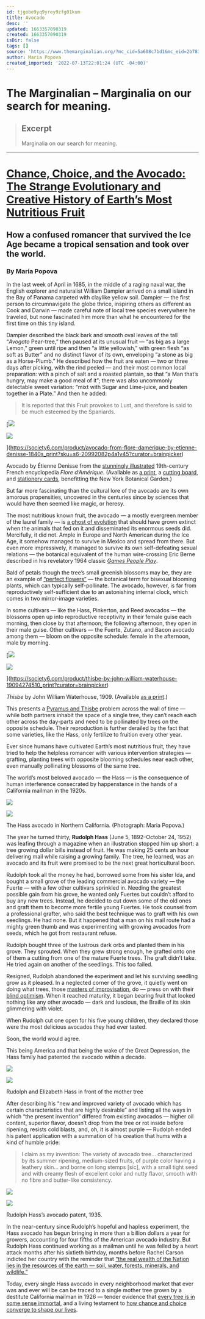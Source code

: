 ```yaml
---
id: tjgobe9yq9yrey9zfg01kum
title: Avocado
desc: ''
updated: 1663357090319
created: 1663357090319
isDir: false
tags: []
source: 'https://www.themarginalian.org/?mc_cid=5a608c7bd1&mc_eid=2b7812901d'
author: Maria Popova
created_imported: '2022-07-13T22:01:24 (UTC -04:00)'
---
```


# The Marginalian – Marginalia on our search for meaning.

> ## Excerpt
> Marginalia on our search for meaning.

---
# [Chance, Choice, and the Avocado: The Strange Evolutionary and Creative History of Earth’s Most Nutritious Fruit](https://www.themarginalian.org/2022/07/13/avocado/)

## How a confused romancer that survived the Ice Age became a tropical sensation and took over the world.

### By Maria Popova

In the last week of April in 1685, in the middle of a raging naval war, the English explorer and naturalist William Dampier arrived on a small island in the Bay of Panama carpeted with claylike yellow soil. Dampier — the first person to circumnavigate the globe thrice, inspiring others as different as Cook and Darwin — made careful note of local tree species everywhere he traveled, but none fascinated him more than what he encountered for the first time on this tiny island.

Dampier described the black bark and smooth oval leaves of the tall “*Avogato* Pear-tree,” then paused at its unusual fruit — “as big as a large Lemon,” green until ripe and then “a little yellowish,” with green flesh “as soft as Butter” and no distinct flavor of its own, enveloping “a stone as big as a Horse-Plumb.” He described how the fruit are eaten — two or three days after picking, with the rind peeled — and their most common local preparation: with a pinch of salt and a roasted plantain, so that “a Man that’s hungry, may make a good meal of it”; there was also uncommonly delectable sweet variation: “mixt with Sugar and Lime-juice, and beaten together in a Plate.” And then he added:

> It is reported that this Fruit provokes to Lust, and therefore is said to be much esteemed by the Spaniards.

[![](https://i0.wp.com/www.themarginalian.org/wp-content/uploads/2021/07/etiennedenisse_avocado_sm.jpg?resize=680%2C933&ssl=1)

![](https://i0.wp.com/www.themarginalian.org/wp-content/uploads/2021/07/etiennedenisse_avocado_sm.jpg?resize=680%2C933&ssl=1)

](https://society6.com/product/avocado-from-flore-damerique-by-etienne-denisse-1840s_print?sku=s6-20992082p4a1v45?curator=brainpicker)

Avocado by Étienne Denisse from the [stunningly illustrated](https://www.themarginalian.org/2021/07/08/etienne-denisse-american-flora/) 19th-century French encyclopedia *Flore d’Amérique*. (Available as [a print](https://society6.com/product/avocado-from-flore-damerique-by-etienne-denisse-1840s_print?sku=s6-20992082p4a1v45?curator=brainpicker), a [cutting board](https://society6.com/brainpicker/collection/vintage-science-cutting-boards?curator=brainpicker), and [stationery cards](https://society6.com/brainpicker/collection/vintage-science-cards?curator=brainpicker), benefitting the New York Botanical Garden.)

But far more fascinating than the cultural lore of the avocado are its own amorous propensities, uncovered in the centuries since by sciences that would have then seemed like magic, or heresy.

The most nutritious known fruit, the avocado — a mostly evergreen member of the laurel family — is [a ghost of evolution](https://www.themarginalian.org/2013/12/04/avocado-ghosts-of-evolution/) that should have grown extinct when the animals that fed on it and disseminated its enormous seeds did. Mercifully, it did not. Ample in Europe and North American during the Ice Age, it somehow managed to survive in Mexico and spread from there. But even more impressively, it managed to survive its own self-defeating sexual relations — the botanical equivalent of the human wire-crossing Eric Berne described in his revelatory 1964 classic [*Games People Play*](https://www.themarginalian.org/2022/07/12/eric-berne-games-people-play/).

Bald of petals though the tree’s small greenish blossoms may be, they are an example of [“perfect flowers”](https://www.themarginalian.org/2021/07/02/perfect-flowers-emily-dickison/) — the botanical term for bisexual blooming plants, which can typically self-pollinate. The avocado, however, is far from reproductively self-sufficient due to an astonishing internal clock, which comes in two mirror-image varieties.

In some cultivars — like the Hass, Pinkerton, and Reed avocados — the blossoms open up into reproductive receptivity in their female guise each morning, then close by that afternoon; the following afternoon, they open in their male guise. Other cultivars — the Fuerte, Zutano, and Bacon avocado among them — bloom on the opposite schedule: female in the afternoon, male by morning.

[![](https://i0.wp.com/www.themarginalian.org/wp-content/uploads/2021/01/waterhouse_thisbe.jpg?resize=680%2C1202&ssl=1)

![](https://i0.wp.com/www.themarginalian.org/wp-content/uploads/2021/01/waterhouse_thisbe.jpg?resize=680%2C1202&ssl=1)

](https://society6.com/product/thisbe-by-john-william-waterhouse-19094274510_print?curator=brainpicker)

*Thisbe* by John William Waterhouse, 1909. (Available [as a print](https://society6.com/product/thisbe-by-john-william-waterhouse-19094274510_print?curator=brainpicker).)

This presents a [Pyramus and Thisbe](https://en.wikipedia.org/wiki/Pyramus_and_Thisbe) problem across the wall of time — while both partners inhabit the space of a single tree, they can’t reach each other across the day-parts and need to be pollinated by trees on the opposite schedule. Their reproduction is further derailed by the fact that some varieties, like the Hass, only fertilize to fruition every other year.

Ever since humans have cultivated Earth’s most nutritious fruit, they have tried to help the helpless romancer with various intervention strategies — grafting, planting trees with opposite blooming schedules near each other, even manually pollinating blossoms of the same tree.

The world’s most beloved avocado — the Hass — is the consequence of human interference consecrated by happenstance in the hands of a California mailman in the 1920s.

![](https://i0.wp.com/www.themarginalian.org/wp-content/uploads/2022/07/HassAvocado_by_MariaPopova.jpg?resize=680%2C907&ssl=1)

![](https://i0.wp.com/www.themarginalian.org/wp-content/uploads/2022/07/HassAvocado_by_MariaPopova.jpg?resize=680%2C907&ssl=1)

The Hass avocado in Northern California. (Photograph: Maria Popova.)

The year he turned thirty, **Rudolph Hass** (June 5, 1892–October 24, 1952) was leafing through a magazine when an illustration stopped him up short: a tree growing dollar bills instead of fruit. He was making 25 cents an hour delivering mail while raising a growing family. The tree, he learned, was an avocado and its fruit were promised to be the next great horticultural boon.

Rudolph took all the money he had, borrowed some from his sister Ida, and bought a small grove of the leading commercial avocado variety — the Fuerte — with a few other cultivars sprinkled in. Needing the greatest possible gain from his grove, he wanted only Fuertes but couldn’t afford to buy any new trees. Instead, he decided to cut down some of the old ones and graft them to become more fertile young Fuertes. He took counsel from a professional grafter, who said the best technique was to graft with his own seedlings. He had none. But it happened that a man on his mail route had a mighty green thumb and was experimenting with growing avocados from seeds, which he got from restaurant refuse.

Rudolph bought three of the lustrous dark orbs and planted them in his grove. They sprouted. When they grew strong enough, he grafted onto one of them a cutting from one of the mature Fuerte trees. The graft didn’t take. He tried again on another of the seedlings. This too failed.

Resigned, Rudolph abandoned the experiment and let his surviving seedling grow as it pleased. In a neglected corner of the grove, it quietly went on doing what trees, those [masters of improvisation](https://www.themarginalian.org/2021/09/03/old-growth-orion/), do — press on with their [blind optimism](https://www.themarginalian.org/2018/05/14/jane-hirshfield-optimism-kelli-anderson-animation/). When it reached maturity, it began bearing fruit that looked nothing like any other avocado — dark and luscious, the Braille of its skin glimmering with violet.

When Rudolph cut one open for his five young children, they declared those were the most delicious avocados they had ever tasted.

Soon, the world would agree.

This being America and that being the wake of the Great Depression, the Hass family had patented the avocado within a decade.

![](https://i0.wp.com/www.themarginalian.org/wp-content/uploads/2022/07/RudolphHass_ElizabethHass_TheMarginalian.jpg?resize=680%2C515&ssl=1)

![](https://i0.wp.com/www.themarginalian.org/wp-content/uploads/2022/07/RudolphHass_ElizabethHass_TheMarginalian.jpg?resize=680%2C515&ssl=1)

Rudolph and Elizabeth Hass in front of the mother tree

After describing his “new and improved variety of avocado which has certain characteristics that are highly desirable” and listing all the ways in which “the present invention” differed from existing avocados — higher oil content, superior flavor, doesn’t drop from the tree or rot inside before ripening, resists cold blasts, and, oh, it is almost purple — Rudolph ended his patent application with a summation of his creation that hums with a kind of humble pride:

> I claim as my invention: The variety of avocado tree… characterized by its summer ripening, medium-sized fruits, of purple color having a leathery skin… and borne on long stemps \[sic\], with a small tight seed and with creamy flesh of excellent color and nutty flavor, smooth with no fibre and butter-like consistency.

![](https://i0.wp.com/www.themarginalian.org/wp-content/uploads/2022/07/HassAvocado_patent_TheMarginalian.jpg?resize=680%2C991&ssl=1)

![](https://i0.wp.com/www.themarginalian.org/wp-content/uploads/2022/07/HassAvocado_patent_TheMarginalian.jpg?resize=680%2C991&ssl=1)

Rudolph Hass’s avocado patent, 1935.

In the near-century since Rudolph’s hopeful and hapless experiment, the Hass avocado has begun bringing in more than a billion dollars a year for growers, accounting for four fifths of the American avocado industry. But Rudolph Hass continued working as a mailman until he was felled by a heart attack months after his sixtieth birthday, months before Rachel Carson indicted her country with the reminder that [“the real wealth of the Nation lies in the resources of the earth — soil, water, forests, minerals, and wildlife.”](https://www.themarginalian.org/2017/02/08/rachel-carson-washington-post-letter-1953/)

Today, every single Hass avocado in every neighborhood market that ever was and ever will be can be traced to a single mother tree grown by a destitute California mailman in 1926 — tender evidence that [every tree is in some sense immortal](https://www.themarginalian.org/2021/09/03/old-growth-orion/), and a living testament to [how chance and choice converge to shape our lives](https://www.themarginalian.org/2017/01/06/simone-de-beauvoir-all-said-and-done-chance-choice/).
